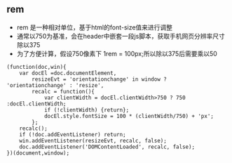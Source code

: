 ## rem 
- rem 是一种相对单位，基于html的font-size值来进行调整
- 通常以750为基准，会在header中嵌套一段js脚本，获取手机网页分辨率尺寸除以375
- 为了方便计算，假设750像素下 1rem = 100px;所以除以375后需要乘以50
```
(function(doc,win){
    var docEl =doc.documentElement,
        resizeEvt = 'orientationchange' in window ? 'orientationchange' : 'resize',
        recalc = function(){
            var clientWidth = docEl.clientWidth>750 ? 750 :docEl.clientWidth;
            if (!clientWidth) {return};
            docEl.style.fontSize = 100 * (clientWidth/750) + 'px';
        };
    recalc();
    if (!doc.addEventListener) return;
    win.addEventListener(resizeEvt, recalc, false);
    doc.addEventListener('DOMContentLoaded', recalc, false);
})(document,window);
```